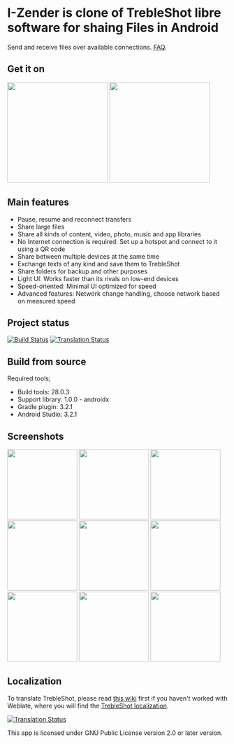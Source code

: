 # I-Zender is clone of TrebleShot libre software for shaing Files in Android
Send and receive files over available connections. [FAQ](https://github.com/genonbeta/TrebleShot/blob/master/FAQ.md).

## Get it on
[<img src="https://f-droid.org/badge/get-it-on.png" width="230">](https://f-droid.org/packages/com.genonbeta.TrebleShot/) [<img src="assets/google-play-badge.png" width="230">](https://play.google.com/store/apps/details?id=com.genonbeta.TrebleShot)

## Main features
* Pause, resume and reconnect transfers
* Share large files
* Share all kinds of content, video, photo, music and app libraries
* No Internet connection is required: Set up a hotspot and connect to it using a QR code
* Share between multiple devices at the same time
* Exchange texts of any kind and save them to TrebleShot
* Share folders for backup and other purposes
* Light UI: Works faster than its rivals on low-end devices
* Speed-oriented: Minimal UI optimized for speed
* Advanced features: Network change handling, choose network based on measured speed

## Project status
[![Build Status](https://travis-ci.org/genonbeta/TrebleShot.svg)](https://travis-ci.org/genonbeta/TrebleShot)
[![Translation Status](https://hosted.weblate.org/widgets/trebleshot/-/svg-badge.svg)](https://hosted.weblate.org/engage/trebleshot/)

## Build from source
Required tools;
* Build tools: 28.0.3
* Support library: 1.0.0 - androidx
* Gradle plugin: 3.2.1
* Android Studio: 3.2.1

## Screenshots
[<img src="fastlane/metadata/android/en-US/images/phoneScreenshots/shot_1.png" width=160>](fastlane/metadata/android/en-US/images/phoneScreenshots/shot_1.png)
[<img src="fastlane/metadata/android/en-US/images/phoneScreenshots/shot_2.png" width=160>](fastlane/metadata/android/en-US/images/phoneScreenshots/shot_2.png)
[<img src="fastlane/metadata/android/en-US/images/phoneScreenshots/shot_3.png" width=160>](fastlane/metadata/android/en-US/images/phoneScreenshots/shot_3.png)
[<img src="fastlane/metadata/android/en-US/images/phoneScreenshots/shot_4.png" width=160>](fastlane/metadata/android/en-US/images/phoneScreenshots/shot_4.png)
[<img src="fastlane/metadata/android/en-US/images/phoneScreenshots/shot_5.png" width=160>](fastlane/metadata/android/en-US/images/phoneScreenshots/shot_5.png)
[<img src="fastlane/metadata/android/en-US/images/phoneScreenshots/shot_6.png" width=160>](fastlane/metadata/android/en-US/images/phoneScreenshots/shot_6.png)
[<img src="fastlane/metadata/android/en-US/images/phoneScreenshots/shot_7.png" width=160>](fastlane/metadata/android/en-US/images/phoneScreenshots/shot_7.png)
[<img src="fastlane/metadata/android/en-US/images/phoneScreenshots/shot_8.png" width=160>](fastlane/metadata/android/en-US/images/phoneScreenshots/shot_8.png)
[<img src="fastlane/metadata/android/en-US/images/phoneScreenshots/shot_9.png" width=160>](fastlane/metadata/android/en-US/images/phoneScreenshots/shot_9.png)

## Localization
To translate TrebleShot, please read
[this wiki](https://github.com/genonbeta/TrebleShot/wiki/Language-contribution) first if you haven't
worked with Weblate, where you will find the [TrebleShot localization](https://hosted.weblate.org/engage/TrebleShot/).


[![Translation Status](https://hosted.weblate.org/widgets/trebleshot/-/multi-auto.svg)](https://hosted.weblate.org/engage/TrebleShot/)


This app is licensed under GNU Public License version 2.0 or later version.
